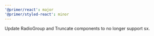 ```yaml
---
'@primer/react': major
'@primer/styled-react': minor
---
```


Update RadioGroup and Truncate components to no longer support sx.
